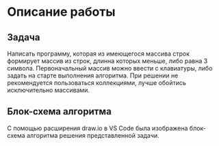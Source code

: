# Описание работы

## Задача
Написать программу, которая из имеющегося массива строк формирует массив из строк, длинна которых меньше, либо равна 3 символа. Первоначальный массив можно ввести с клавиатуры, либо задать на старте выполнения алгоритма. При решении не рекомендуется пользоваться коллекциями, лучше обойтись исключительно массивами.

## Блок-схема алгоритма
С помощью расширения draw.io в VS Code была изображена блок-схема алгоритма решения представленной задачи. 
